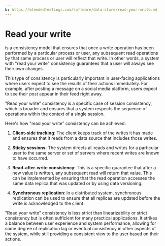 ```yaml
---
b: https://blendedfeelings.com/software/data-store/read-your-write.md
---
```


# Read your write
is a consistency model that ensures that once a write operation has been performed by a particular process or user, any subsequent read operations by that same process or user will reflect that write. In other words, a system with "read your write" consistency guarantees that a user will always see their own changes.

This type of consistency is particularly important in user-facing applications where users expect to see the results of their actions immediately. For example, after posting a message on a social media platform, users expect to see their post appear in their feed right away.

"Read your write" consistency is a specific case of session consistency, which is broader and ensures that a system respects the sequence of operations within the context of a single session.

Here's how "read your write" consistency can be achieved:

1. **Client-side tracking**: The client keeps track of the writes it has made and ensures that it reads from a data source that includes those writes.

2. **Sticky sessions**: The system directs all reads and writes for a particular user to the same server or set of servers where recent writes are known to have occurred.

3. **Read-after-write consistency**: This is a specific guarantee that after a new value is written, any subsequent read will return that value. This can be implemented by ensuring that the read operation accesses the same data replica that was updated or by using data versioning.

4. **Synchronous replication**: In a distributed system, synchronous replication can be used to ensure that all replicas are updated before the write is acknowledged to the client.

"Read your write" consistency is less strict than linearizability or strict consistency but is often sufficient for many practical applications. It strikes a balance between user experience and system performance, allowing for some degree of replication lag or eventual consistency in other aspects of the system, while still providing a consistent view to the user based on their actions.